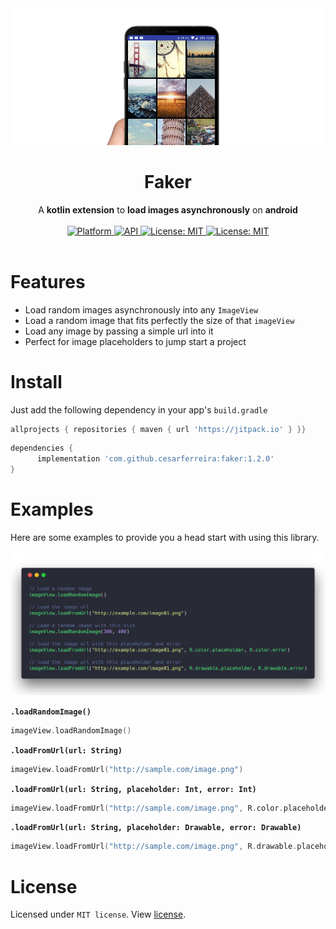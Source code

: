 <div align="center"><img src="extras/ss9.png" /></div>

<h1><div align="center">Faker</div></h1>

<div align="center">A <b>kotlin extension</b> to <b>load images asynchronously</b> on <b>android</b></div><br>

<div align="center">
	<a href="https://www.android.com">
    <img src="https://img.shields.io/badge/platform-Android-brightgreen.svg?style=flat-square"
      alt="Platform" />
  </a>
	<a href="https://android-arsenal.com/api?level=16">
    <img src="https://img.shields.io/badge/API-16%2B-blue.svg?style=flat-square"
      alt="API" />
  </a>
	<a href="https://opensource.org/licenses/MIT">
    <img src="https://img.shields.io/badge/License-MIT-red.svg?style=flat-square"
      alt="License: MIT" />
  </a>
	<a href="https://jitpack.io/#cesarferreira/faker">
    <img src="https://jitpack.io/v/cesarferreira/faker.svg"
      alt="License: MIT" />
  </a>
</div><br>

# Features

- Load random images asynchronously into any `ImageView`
- Load a random image that fits perfectly the size of that `imageView`
- Load any image by passing a simple url into it
- Perfect for image placeholders to jump start a project

# Install
Just add the following dependency in your app's `build.gradle`

```groovy
allprojects { repositories { maven { url 'https://jitpack.io' } }}
```

```groovy
dependencies {
      implementation 'com.github.cesarferreira:faker:1.2.0'
}
```

# Examples
Here are some examples to provide you a head start with using this library.

<div align="center"><img src="extras/code.png" /></div>


<b>`.loadRandomImage()`</b>

```kotlin
imageView.loadRandomImage()
```

<b>`.loadFromUrl(url: String)`</b>

```kotlin
imageView.loadFromUrl("http://sample.com/image.png")
```

<b>`.loadFromUrl(url: String, placeholder: Int, error: Int)`</b>

```kotlin
imageView.loadFromUrl("http://sample.com/image.png", R.color.placeholder, R.color.error)
```

<b>`.loadFromUrl(url: String, placeholder: Drawable, error: Drawable)`</b>

```kotlin
imageView.loadFromUrl("http://sample.com/image.png", R.drawable.placeholder, R.drawable.error)
```

# License
Licensed under `MIT license`. View [license](LICENSE.md).
